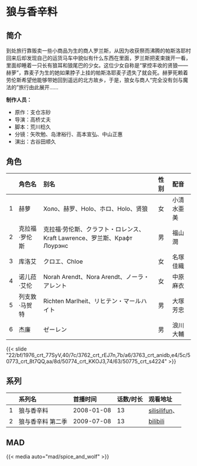 # 狼与香辛料


## 简介

到处旅行靠贩卖一些小商品为生的商人罗兰斯，从因为收获祭而沸腾的帕斯洛耶村回来后却发现自己的运货马车中貌似有什么东西在里面，罗兰斯把麦束拨开一看，里面却睡着一只长有狼耳和狼尾巴的少女。这位少女自称是“掌控丰收的贤狼——赫萝”，靠麦子为生的她如果脖子上挂的帕斯洛耶麦子遗失了就会死。赫萝死赖着劳伦斯希望他能够带她回到遥远的北方故乡，于是，狼女与商人“完全没有剑与魔法的”旅行由此展开……

**制作人员：**
- 原作：支仓冻砂
- 导演：高桥丈夫
- 脚本：荒川稔久
- 分镜：矢吹勉、岛津裕行、高本宣弘、中山正惠
- 演出：古谷田顺久

## 角色

|     |   角色名   |   别名  | 性别 |  配音  |
|:--- |:------  |:----      |:---  |:--   |
| 1 | 赫萝 | Холо、赫罗、Holo、ホロ、Holo、贤狼 | 女 | 小清水亜美 |
| 2 | 克拉福·罗伦斯 | 克拉福·劳伦斯、クラフト・ロレンス、Kraft Lawrence、罗兰斯、Крафт Лоурэнс | 男 | 福山潤 |
| 3 | 库洛艾 | クロエ、Chloe | 女 | 名塚佳織 |
| 4 | 诺儿菈·艾伦 | Norah Arendt、Nora Arendt、ノーラ・アレント | 女 | 中原麻衣 |
| 5 | 列支敦·马贺特 | Richten Marlheit、リヒテン・マールハイト | 男 | 大塚芳忠 |
| 6 | 杰廉 | ゼーレン | 男 | 浪川大輔 |

{{< slide "22/bf/1976_crt_77SyV,40/7c/3762_crt_rEJ7n,7b/a6/3763_crt_anidb,e4/5c/50773_crt_8t7QQ,aa/8d/50774_crt_KKOJ3,74/63/50775_crt_s4224" >}}

## 系列

|     |   系列名   |   首播时间  | 话数/时长  | 观看地址 |
|:---  |:------    |:----      |:---       |:---  |
| 1 | 狼与香辛料 | 2008-01-08 | 13 | [silisilifun](https://www.silisilifun.com/vodsearch/?wd=狼与香辛料)、  |
| 2 | 狼与香辛料 第二季 | 2009-07-08 | 13 | [bilibili](https://www.bilibili.com/bangumi/play/ep34818)  |


## MAD

{{< media  auto="mad/spice_and_wolf"  >}}
